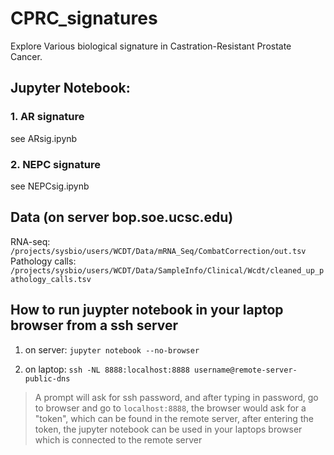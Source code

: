 # CPRC_signatures
Explore Various biological signature in Castration-Resistant Prostate Cancer.

## Jupyter Notebook:
### 1. AR signature
see ARsig.ipynb

### 2. NEPC signature
see NEPCsig.ipynb

## Data (on server bop.soe.ucsc.edu)
RNA-seq: `/projects/sysbio/users/WCDT/Data/mRNA_Seq/CombatCorrection/out.tsv`  
Pathology calls: `/projects/sysbio/users/WCDT/Data/SampleInfo/Clinical/Wcdt/cleaned_up_pathology_calls.tsv`

## How to run juypter notebook in your laptop browser from a ssh server
1. on server:
`jupyter notebook --no-browser`

2. on laptop:
`ssh -NL 8888:localhost:8888 username@remote-server-public-dns`

> A prompt will ask for ssh password, and after typing in password, go to browser and go to `localhost:8888`, the browser would ask for a "token", which can be found in the remote server, after entering the token, the jupyter notebook can be used in your laptops browser which is connected to the remote server

